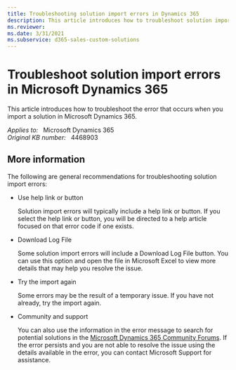 ```yaml
---
title: Troubleshooting solution import errors in Dynamics 365
description: This article introduces how to troubleshoot solution import errors in Microsoft Dynamics 365.
ms.reviewer: 
ms.date: 3/31/2021
ms.subservice: d365-sales-custom-solutions
---
```

# Troubleshoot solution import errors in Microsoft Dynamics 365

This article introduces how to troubleshoot the error that occurs when you import a solution in Microsoft Dynamics 365.

_Applies to:_ &nbsp; Microsoft Dynamics 365  
_Original KB number:_ &nbsp; 4468903

## More information

The following are general recommendations for troubleshooting solution import errors:

- Use help link or button

  Solution import errors will typically include a help link or button. If you select the help link or button, you will be directed to a help article focused on that error code if one exists.

- Download Log File

  Some solution import errors will include a Download Log File button. You can use this option and open the file in Microsoft Excel to view more details that may help you resolve the issue.

- Try the import again

  Some errors may be the result of a temporary issue. If you have not already, try the import again.

- Community and support

  You can also use the information in the error message to search for potential solutions in the [Microsoft Dynamics 365 Community Forums](https://community.dynamics.com/forums/thread/). If the error persists and you are not able to resolve the issue using the details available in the error, you can contact Microsoft Support for assistance.
